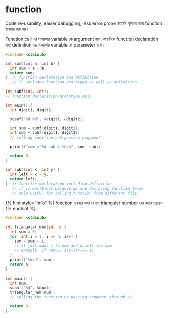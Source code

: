 # function

Code re-usability, easier debugging, less error prone ইত্যাদি সুবিধার জন্য function ব্যবহার করা হয়।&#x20;

Function call এর সময়কার variable কে argument বলে, অন্যদিকে function declaration এবং definition এর সময়কার variable কে parameter বলে।

```c
#include <stdio.h>

int sumf(int a, int b) {
  int sum = a + b;
  return sum;
}  // function declaration and definition
   // it includes function prototype as well as definition

int subf(int, int);
// function declaration/prototype only

int main() {
  int digit1, digit2;

  scanf("%d %d", &digit1, &digit2);

  int sum = sumf(digit1, digit2);
  int sub = subf(digit1, digit2);
  // calling function and passing argument

  printf("sum-> %d sub-> %d\n", sum, sub);

  return 0;
}

int subf(int x, int y) {
  int left = x - y;
  return left;
}  // function declaration including definition
   // it is worthless because we are declaring function twice
   // only useful for calling function from different file
```

{% hint style="info" %}
function ব্যবহার করে n তম  triangular number বের করার প্রোগ্রাম:
{% endhint %}

```c
#include <stdio.h>

int triangular_num(int n) {
  int sum = 0;
  for (int i = 1; i <= n; i++) {
    sum = sum + i;
    // it just adds 1 to num and prints the sum
    // example: if num=5, 1+2+3+4+5= 15
  }
  printf("%d\n", sum);
  return n;
}

int main() {
  int num;
  scanf("%d", &num);
  triangular_num(num);
  // calling the function by passing argument through it

  return 0;
}
```
